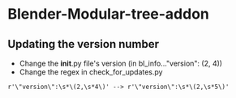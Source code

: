 # Blender-Modular-tree-addon

## Updating the version number
* Change the __init__.py file's version (in bl_info..."version": (2, 4))
* Change the regex in check_for_updates.py

`r'\"version\":\s*\(2,\s*4\)' --> r'\"version\":\s*\(2,\s*5\)'`
